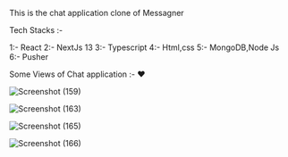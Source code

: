 This is the chat application clone of Messagner 

Tech Stacks :- 

1:- React
2:- NextJs 13
3:- Typescript
4:- Html,css
5:- MongoDB,Node Js
6:- Pusher

Some Views of Chat application :- ❤

![Screenshot (159)](https://github.com/shivam5017/messenger/assets/110033165/e07aa1cb-b437-4e98-bdf3-0a84867d89f8)

![Screenshot (163)](https://github.com/shivam5017/messenger/assets/110033165/6471ff08-f759-457f-8682-1e64bc9b20a8)

![Screenshot (165)](https://github.com/shivam5017/messenger/assets/110033165/a5663b2b-7b54-4fc3-9785-dbdf313333ba)

![Screenshot (166)](https://github.com/shivam5017/messenger/assets/110033165/c7945689-6d81-4799-8d49-68bda77a684a)
